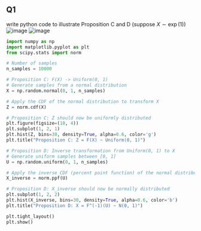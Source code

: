 ## Q1
write python code to illustrate Proposition C and D (suppose $X\sim \exp(1)$)
![image](https://github.com/user-attachments/assets/6294fce0-1d59-49cf-989d-59285bf6f3d1)
![image](https://github.com/user-attachments/assets/d3ecdd17-a5c7-4c24-af0d-6d349e0f08f0)
```python
import numpy as np
import matplotlib.pyplot as plt
from scipy.stats import norm

# Number of samples
n_samples = 10000

# Proposition C: F(X) -> Uniform(0, 1)
# Generate samples from a normal distribution
X = np.random.normal(0, 1, n_samples)

# Apply the CDF of the normal distribution to transform X
Z = norm.cdf(X)

# Proposition C: Z should now be uniformly distributed
plt.figure(figsize=(10, 4))
plt.subplot(1, 2, 1)
plt.hist(Z, bins=30, density=True, alpha=0.6, color='g')
plt.title("Proposition C: Z = F(X) ~ Uniform(0, 1)")

# Proposition D: Inverse transformation from Uniform(0, 1) to X
# Generate uniform samples between [0, 1]
U = np.random.uniform(0, 1, n_samples)

# Apply the inverse CDF (percent point function) of the normal distribution
X_inverse = norm.ppf(U)

# Proposition D: X_inverse should now be normally distributed
plt.subplot(1, 2, 2)
plt.hist(X_inverse, bins=30, density=True, alpha=0.6, color='b')
plt.title("Proposition D: X = F^(-1)(U) ~ N(0, 1)")

plt.tight_layout()
plt.show()
```
